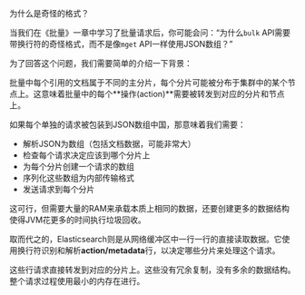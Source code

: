 为什么是奇怪的格式？

当我们在《批量》一章中学习了批量请求后，你可能会问：“为什么`bulk` API需要带换行符的奇怪格式，而不是像`mget` API一样使用JSON数组？”

为了回答这个问题，我们需要简单的介绍一下背景：

批量中每个引用的文档属于不同的主分片，每个分片可能被分布于集群中的某个节点上。这意味着批量中的每个**操作(action)**需要被转发到对应的分片和节点上。

如果每个单独的请求被包装到JSON数组中国，那意味着我们需要：

* 解析JSON为数组（包括文档数据，可能非常大）
* 检查每个请求决定应该到哪个分片上
* 为每个分片创建一个请求的数组
* 序列化这些数组为内部传输格式
* 发送请求到每个分片

这可行，但需要大量的RAM来承载本质上相同的数据，还要创建更多的数据结构使得JVM花更多的时间执行垃圾回收。

取而代之的，Elasticsearch则是从网络缓冲区中一行一行的直接读取数据。它使用换行符识别和解析**action/metadata**行，以决定哪些分片来处理这个请求。

这些行请求直接转发到对应的分片上。这些没有冗余复制，没有多余的数据结构。整个请求过程使用最小的内存在进行。

